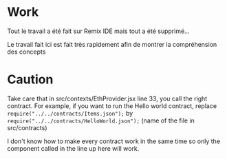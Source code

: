 # Work

Tout le travail a été fait sur Remix IDE mais tout a été supprimé...

Le travail fait ici est fait très rapidement afin de montrer la compréhension des concepts

# Caution

Take care that in src/contexts/EthProvider.jsx line 33, you call the right contract.
For example, if you want to run the Hello world contract, replace `require("../../contracts/Items.json");` by `require("../../contracts/HelloWorld.json");` (name of the file in src/contracts)

I don't know how to make every contract work in the same time so only the component called in the line up here will work.